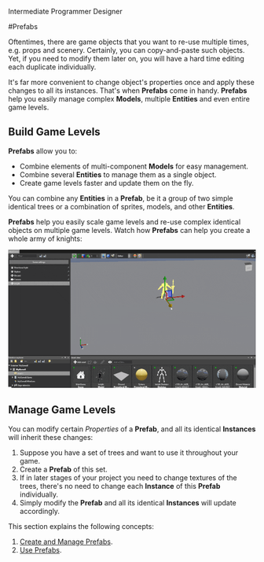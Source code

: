 <span class="label label-doc-level">Intermediate</span>
<span class="label label-doc-audience">Programmer</span>
<span class="label label-doc-audience">Designer</span>

#Prefabs

Oftentimes, there are game objects that you want to re-use multiple times, e.g. props and scenery.
Certainly, you can copy-and-paste such objects.
Yet, if you need to modify them later on, you will have a hard time editing each duplicate individually.

It's far more convenient to change object's properties once and apply these changes to all its instances.
That's when **Prefabs** come in handy.
**Prefabs** help you easily manage complex **Models**, multiple **Entities** and even entire game levels.

## Build Game Levels
**Prefabs** allow you to:

* Combine elements of multi-component **Models** for easy management.
* Combine several **Entities** to manage them as a single object.
* Create game levels faster and update them on the fly.

You can combine any **Entities** in a **Prefab**,
be it a group of two simple identical trees or a combination of sprites, models, and other **Entities**.

**Prefabs** help you easily scale game levels and re-use complex identical objects on multiple game levels.
Watch how **Prefabs** can help you create a whole army of knights:

![Creating Army with Prefabs](media/use-prefabs-compressed.gif)

## Manage Game Levels
You can modify certain _Properties_ of a **Prefab**, and all its identical **Instances** will inherit these changes:

1. Suppose you have a set of trees and want to use it throughout your game.
2. Create a **Prefab** of this set.
3. If in later stages of your project you need to change textures of the trees,
there's no need to change each **Instance** of this **Prefab** individually.
4. Simply modify the **Prefab** and all its identical **Instances** will update accordingly.

This section explains the following concepts:

1. [Create and Manage Prefabs](create-and-manage-prefabs.md).
2. [Use Prefabs](use-prefabs.md).
